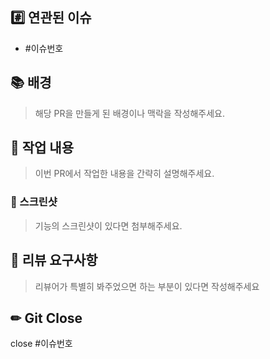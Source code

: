 ## #️⃣ 연관된 이슈
- #이슈번호


## 📚 배경
> 해당 PR을 만들게 된 배경이나 맥락을 작성해주세요.  


## 📝 작업 내용
> 이번 PR에서 작업한 내용을 간략히 설명해주세요.


### 📸 스크린샷
> 기능의 스크린샷이 있다면 첨부해주세요.


## 💬 리뷰 요구사항
> 리뷰어가 특별히 봐주었으면 하는 부분이 있다면 작성해주세요  


## ✏ Git Close
close #이슈번호
